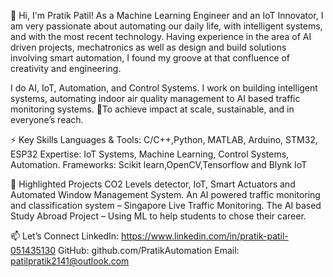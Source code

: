 👋 Hi, I'm Pratik Patil!
As a Machine Learning Engineer and an IoT Innovator, I am very passionate about automating our daily life, with intelligent systems, and with the most recent technology. Having experience in the area of AI driven projects, mechatronics as well as design and build solutions involving smart automation, I found my groove at that confluence of creativity and engineering.

I do AI, IoT, Automation, and Control Systems.
I work on building intelligent systems, automating indoor air quality management to AI based traffic monitoring systems.
🏢To achieve impact at scale, sustainable, and in everyone’s reach.

⚡ Key Skills
Languages & Tools: C/C++,Python, MATLAB, Arduino, STM32, ESP32
Expertise: IoT Systems, Machine Learning, Control Systems, Automation.
Frameworks: Scikit learn,OpenCV,Tensorflow and Blynk IoT

🚀 Highlighted Projects
CO2 Levels detector, IoT, Smart Actuators and Automated Window Management System.
An AI powered traffic monitoring and classification system – Singapore Live Traffic Monitoring.
The AI based Study Abroad Project – Using ML to help students to chose their career.

📫 Let’s Connect
LinkedIn: https://www.linkedin.com/in/pratik-patil-051435130
GitHub: github.com/PratikAutomation
Email: patilpratik2141@outlook.com
